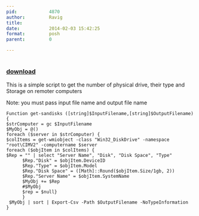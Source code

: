 ```yaml
---
pid:            4870
author:         Ravig
title:          
date:           2014-02-03 15:42:25
format:         posh
parent:         0

---
```


# 

### [download](Scripts\4870.ps1)

This is a simple script to get the number of physical drive, their type and Storage on remoter computers

Note: you must pass input file name and output file name

```posh
Function get-sandisks ([string]$InputFilename,[string]$OutputFilename)
{
$strComputer = gc $InputFilename
$MyObj = @()
foreach ($server in $strComputer) {
$colItems = get-wmiobject -class "Win32_DiskDrive" -namespace "root\CIMV2" -computername $server
foreach ($objItem in $colItems) { 
$Rep = "" | select "Server Name", "Disk", "Disk Space", "Type"
      $Rep."Disk" = $objItem.DeviceID 
      $Rep."Type" = $objItem.Model 
      $Rep."Disk Space" = ([Math]::Round($objItem.Size/1gb, 2)) 
      $Rep."Server Name" = $objItem.SystemName 
      $MyObj += $Rep
      #$MyObj
      $rep = $null}
      }
 $MyObj | sort | Export-Csv -Path $OutputFilename -NoTypeInformation
}
```
